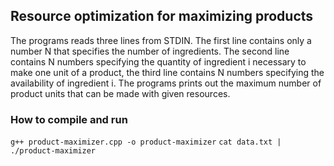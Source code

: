 ## Resource optimization for maximizing products

The programs reads three lines from STDIN. The first line contains only a number N that specifies the number of ingredients. The second line contains N numbers specifying the quantity of ingredient i necessary to make one unit of a product, the third line contains N numbers specifying the availability of ingredient i. The programs prints out the maximum number of product units that can be made with given resources.

### How to compile and run
`g++ product-maximizer.cpp -o product-maximizer`
`cat data.txt | ./product-maximizer`
